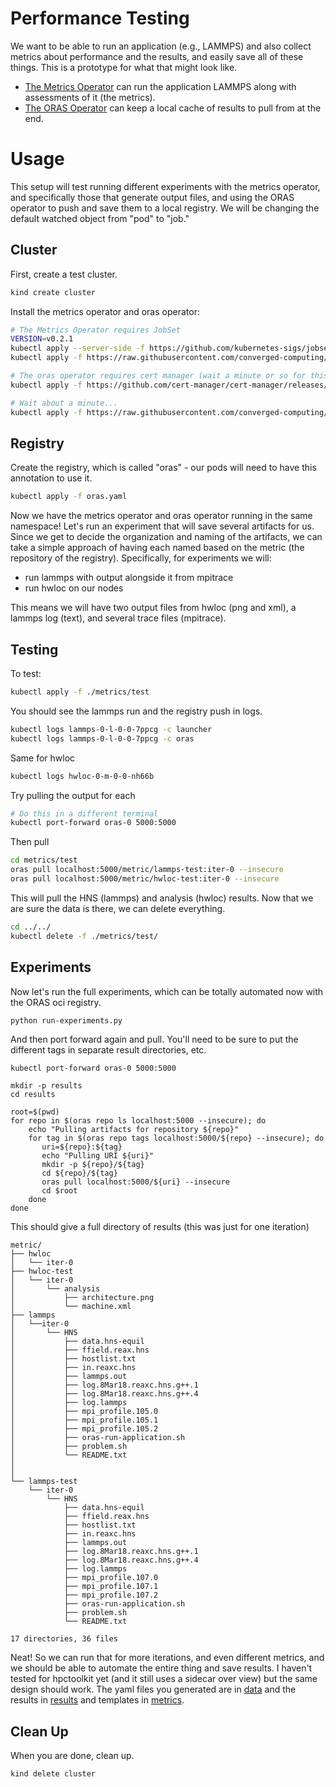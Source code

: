# Performance Testing

We want to be able to run an application (e.g., LAMMPS) and also collect metrics about performance and the results, and easily save all of these things. This is a prototype for what that might look like.

 - [The Metrics Operator](https://github.com/converged-computing/metrics-operator) can run the application LAMMPS along with assessments of it (the metrics).
 - [The ORAS Operator](https://github.com/converged-computing/oras-operator) can keep a local cache of results to pull from at the end.
 
# Usage

This setup will test running different experiments with the metrics operator, and specifically those that generate output files,
and using the ORAS operator to push and save them to a local registry. We will be changing the default watched object from "pod" to
"job."

## Cluster

First, create a test cluster.

```bash
kind create cluster
```

Install the metrics operator and oras operator:

```bash
# The Metrics Operator requires JobSet
VERSION=v0.2.1
kubectl apply --server-side -f https://github.com/kubernetes-sigs/jobset/releases/download/$VERSION/manifests.yaml
kubectl apply -f https://raw.githubusercontent.com/converged-computing/metrics-operator/main/examples/dist/metrics-operator.yaml

# The oras operator requires cert manager (wait a minute or so for this to be ready)
kubectl apply -f https://github.com/cert-manager/cert-manager/releases/download/v1.13.1/cert-manager.yaml

# Wait about a minute...
kubectl apply -f https://raw.githubusercontent.com/converged-computing/oras-operator/main/examples/dist/oras-operator.yaml
```

## Registry

Create the registry, which is called "oras" - our pods will need to have this annotation to use it.

```bash
kubectl apply -f oras.yaml
```

Now we have the metrics operator and oras operator running in the same namespace! Let's run an experiment that will save several artifacts for us. Since we get to decide the organization and naming of the artifacts, we can take a simple approach of having each named based on the metric (the repository of the registry). Specifically, for experiments we will:

 - run lammps with output alongside it from mpitrace
 - run hwloc on our nodes

This means we will have two output files from hwloc (png and xml), a lammps log (text), and several trace files (mpitrace). 

## Testing

To test:

```bash
kubectl apply -f ./metrics/test
```

You should see the lammps run and the registry push in logs.

```bash
kubectl logs lammps-0-l-0-0-7ppcg -c launcher
kubectl logs lammps-0-l-0-0-7ppcg -c oras
```
Same for hwloc

```bash
kubectl logs hwloc-0-m-0-0-nh66b 
```

Try pulling the output for each

```bash
# Do this in a different terminal
kubectl port-forward oras-0 5000:5000
```

Then pull

```bash
cd metrics/test
oras pull localhost:5000/metric/lammps-test:iter-0 --insecure
oras pull localhost:5000/metric/hwloc-test:iter-0 --insecure
```

This will pull the HNS (lammps) and analysis (hwloc) results.
Now that we are sure the data is there, we can delete everything.

```bash
cd ../../
kubectl delete -f ./metrics/test/
```

## Experiments

Now let's run the full experiments, which can be totally automated now with the ORAS oci registry.

```bash
python run-experiments.py
```

And then port forward again and pull. You'll need to be sure to put the different tags in separate result directories, etc.

```
kubectl port-forward oras-0 5000:5000
```
```
mkdir -p results
cd results
```

```
root=$(pwd)
for repo in $(oras repo ls localhost:5000 --insecure); do
    echo "Pulling artifacts for repository ${repo}"
    for tag in $(oras repo tags localhost:5000/${repo} --insecure); do
       uri=${repo}:${tag}       
       echo "Pulling URI ${uri}"
       mkdir -p ${repo}/${tag}
       cd ${repo}/${tag}
       oras pull localhost:5000/${uri} --insecure
       cd $root
    done
done
```

This should give a full directory of results (this was just for one iteration)

```
metric/
├── hwloc
│   └── iter-0
├── hwloc-test
│   └── iter-0
│       └── analysis
│           ├── architecture.png
│           └── machine.xml
├── lammps
│   └──iter-0
│       └── HNS
│           ├── data.hns-equil
│           ├── ffield.reax.hns
│           ├── hostlist.txt
│           ├── in.reaxc.hns
│           ├── lammps.out
│           ├── log.8Mar18.reaxc.hns.g++.1
│           ├── log.8Mar18.reaxc.hns.g++.4
│           ├── log.lammps
│           ├── mpi_profile.105.0
│           ├── mpi_profile.105.1
│           ├── mpi_profile.105.2
│           ├── oras-run-application.sh
│           ├── problem.sh
│           └── README.txt
│    
│
└── lammps-test
    └── iter-0
        └── HNS
            ├── data.hns-equil
            ├── ffield.reax.hns
            ├── hostlist.txt
            ├── in.reaxc.hns
            ├── lammps.out
            ├── log.8Mar18.reaxc.hns.g++.1
            ├── log.8Mar18.reaxc.hns.g++.4
            ├── log.lammps
            ├── mpi_profile.107.0
            ├── mpi_profile.107.1
            ├── mpi_profile.107.2
            ├── oras-run-application.sh
            ├── problem.sh
            └── README.txt

17 directories, 36 files
```

Neat! So we can run that for more iterations, and even different metrics, and we should be able to automate the entire thing
and save results. I haven't tested for hpctoolkit yet (and it still uses a sidecar over view) but the same design should work.
The yaml files you generated are in [data](data) and the results in [results](results) and templates in [metrics](metrics).

## Clean Up

When you are done, clean up.

```bash
kind delete cluster
```
